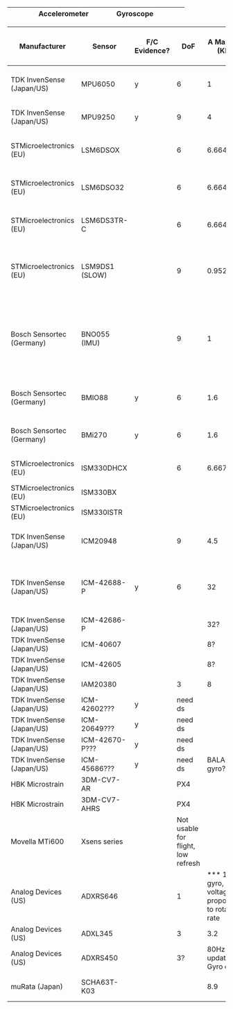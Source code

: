 |              |        |               |     |Accelerometer     |                 |                                     |             |Gyroscope         |                 |                          |                    |       |
| ------------ | ------ | ------------- | --- | ---------------- | --------------- | ----------------------------------- | ----------- | ---------------- | --------------- | ------------------------ | ------------------ | ----- |

| Manufacturer              | Sensor        | F/C Evidence? | DoF | A Max Rate (KHz) | A ADC Data Bits | A Sensitivity (g) (LSB Sens) | A Range (g)   | G Max Rate (KHz) | G ADC Data Bits | G Sensitivity (degs/sec) | G Range (degs/sec)    | Notes |
| ------------------------- | ------------- | ------------- | --- | ---------------- | --------------- | ---------------------------- | ------------- | ---------------- | --------------- | ------------------------ | --------------------- | ----- |
| TDK InvenSense (Japan/US) |	MPU6050       |	y           	| 6   |	1	               | 16	             | 6.10352E-05                  |	+-2g to +-16g |	8	               | 16	             | 0.007633588	            | +-250d/s to +-2000d/s |	g res quoted as 131LSB per deg per s a res quotes 16384LSB/g|
| TDK InvenSense (Japan/US) | MPU9250	      | y	            | 9	  | 4	               | 16	             | 6.10352E-05	                | +-2g to +-16g	| 8	               | 16	             | 0.007633588	            | +-250d/s to +-2000d/s |	g res quoted as 131LSB per deg per s |
| STMicroelectronics (EU)	  | LSM6DSOX	    | 	            | 6	  | 6.664	           | 16	             | 0.000061	                    | +-2g to +-16g	| 6.664	           | 16	             | 0.004375	                | +-125d/s to +-2000d/s |	g res quoted as mdps/LSB a res quoted as 0.061mg/LSB |
| STMicroelectronics (EU)	  | LSM6DSO32	    | 	            | 6	  | 6.664	           | 16	             | 0.000122	                    | +-4g to +-32g |	6.664	           | 16	             | 0.004375	                | +-125d/s to +-2000d/s	| g res quoted as 4.375mdps/LSB a res quoted as 0.122mg/LSB |
| STMicroelectronics (EU)	  | LSM6DS3TR-C   |               | 6	  | 6.664	           | 16	             | 0.000061	                    | +-2g to +-16g	| 6.664	           | 16	             | 0.004375	                | +-125d/s to +-2000d/s |	g res quoted as 4.375mdps/LSB a res quoted as 0.061mg/LSB |
| STMicroelectronics (EU)	  | LSM9DS1 (SLOW)|	            	| 9	  | 0.952	           | 16	             | 0.000061	                    | +-2g to +-16g	| 0.952	           | 16	             | 0.00875	                | +-245d/s to +-2000d/s	| LOW ODR - NOT SUITED TO DRONE -g res quoted as 8.75mdps/LSB a res quoted as 0.061mg/LSB |
| Bosch Sensortec (Germany)	| BNO055 (IMU)	|               | 9	  | 1	               | 14?	           | 0.001	                      | +-2g to +-16g	| 0.523	           | 16	             | 0.0625	                  | +-125d/s to +-2000d/s |	IMU - SLOW!: g res quoted as 16 LSB/deg/s, a res quoted as 1LSB/mg HAS MAG4GYRO MODE in FUSION ODG is 100Hz for NDOF fusion |
| Bosch Sensortec (Germany)	| BMIO88	      | y	            | 6	  | 1.6	             | 16	             | 9.15751E-05	                | +-3g to +-24g	| 2	               | 16	             | 0.003814697	            | +-125d/s to +-2000d/s | g res quoted as 262.144LSB/deg/s a res quoted as 10920 LSB/g |
| Bosch Sensortec (Germany)	| BMi270	      | y	            | 6	  | 1.6	             | 16	             | 6.10352E-05	                | +-2g to +-16g	| 6.4	             | 16	             | 0.003814697	            | +-125d/s to +-2000d/s	| g sens quoted as 262.144 LSB/dps a sens quoted as 16384 LSB/g |
| STMicroelectronics (EU)	  | ISM330DHCX	  |               |	6	  | 6.667	           | 16	             | 0.061	                      | +-2g to +-16g	| 6.667	           | 16	             | 4.375	                  | +-125 d/s to +-4000d/s	| a sens quoted as 0.016 mg/LSB g sens mdsp/LSB |
| STMicroelectronics (EU)	  | ISM330BX	    | |										
| STMicroelectronics (EU)	  | ISM330ISTR	  | |										
| TDK InvenSense (Japan/US)	| ICM20948	    |               |	9	  | 4.5	             | 16	             | 6.10352E-05	                | +-2g to +-16g	| 9	               | 16	             | 0.007633588	            | +-250d/s to +-2000d/s	| gyro quotes 131 LSB/(dps) acc quotes 16384 LSB/g |
| TDK InvenSense (Japan/US)	| ICM-42688-P   |	y	            | 6	  | 32	             | 18	             | 6.10352E-05	                | +-2g to +-16g	| 32	             | 19	             | 0.000476826	            | +-15.6d/s to +-2000d/s	| best drone gyro of range g sens quoted as 2097.2 LSB per deg per sec ass quotes 16384 LSB/g |
| TDK InvenSense (Japan/US)	| ICM-42686-P	  |               |		  | 32? |								
| TDK InvenSense (Japan/US)	| ICM-40607		  |               |	    | 8?	|							
| TDK InvenSense (Japan/US)	| ICM-42605		  |               |	    | 8?	|							
| TDK InvenSense (Japan/US)	| IAM20380	    |               |	3	  | 8	|			
| TDK InvenSense (Japan/US)	| ICM-42602???	| y	            | need ds	|								
| TDK InvenSense (Japan/US)	| ICM-20649???	| y	            | need ds	|								
| TDK InvenSense (Japan/US)	| ICM-42670-P???| y	            | need ds	|								
| TDK InvenSense (Japan/US)	| ICM-45686???	| y	            | need ds	|								BALANCED gyro? |
| HBK Microstrain	          | 3DM-CV7-AR	  |								|		PX4 |
| HBK Microstrain	          | 3DM-CV7-AHRS	|								|		PX4 |
| Movella	MTi600            | Xsens series	|								|		Not usable for flight, low refresh |
| Analog Devices (US)       |	ADXRS646	    |	              | 1		|							*** 1 axis gyro, voltage proportional to rotation rate |
| Analog Devices (US)	      | ADXL345		    |               | 3	  | 3.2	|							Accelerometer only |
| Analog Devices (US)	      | ADXRS450	    |	              | 3?	|								80Hz update? Gyro only? |
| muRata (Japan)	          | SCHA63T-K03		|               |     | 8.9	|							£400 specifies UAV use |





